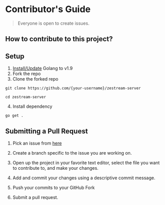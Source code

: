 # Contributor's Guide

> Everyone is open to create issues.

## How to contribute to this project?

## Setup

1. [Install/Update](https://go.dev/doc/install) Golang to v1.9
2. Fork the repo
3. Clone the forked repo

```
git clone https://github.com/{your-username}/zestream-server

cd zestream-server
```

4. Install dependency

```
go get .
```

## Submitting a Pull Request

1. Pick an issue from [here](https://github.com/ZeStream/zestream-server/issues)

2. Create a branch specific to the issue you are working on.

3. Open up the project in your favorite text editor, select the file you want to contribute to, and make your changes.

4. Add and commit your changes using a descriptive commit message.

5. Push your commits to your GitHub Fork

6. Submit a pull request.

